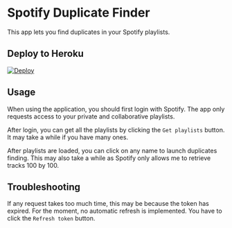 # Spotify Duplicate Finder
This app lets you find duplicates in your Spotify playlists.

## Deploy to Heroku
[![Deploy](https://www.herokucdn.com/deploy/button.svg)](https://heroku.com/deploy)

## Usage
When using the application, you should first login with Spotify. The app only requests access to your private and collaborative playlists.

After login, you can get all the playlists by clicking the `Get playlists` button. It may take a while if you have many ones.

After playlists are loaded, you can click on any name to launch duplicates finding. This may also take a while as Spotify only allows me to retrieve tracks 100 by 100.

## Troubleshooting
If any request takes too much time, this may be because the token has expired. For the moment, no automatic refresh is implemented. You have to click the `Refresh token` button.
